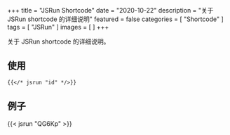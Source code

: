 +++
title = "JSRun Shortcode"
date = "2020-10-22"
description = "关于 JSRun shortcode 的详细说明"
featured = false
categories = [
  "Shortcode"
]
tags = [
  "JSRun"
]
images = [
]
+++

关于 JSRun shortcode 的详细说明。
<!--more-->

## 使用

```markdown
{{</* jsrun "id" */>}}
```

## 例子

{{< jsrun "QG6Kp" >}}


